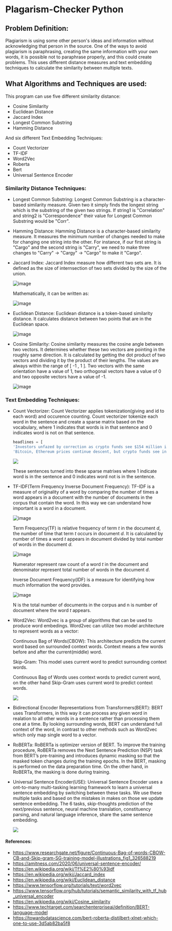
# Plagarism-Checker Python

## Problem Definition:

Plagiarism is using some other person's ideas and information without acknowledging that person in the source. One of the ways to avoid plagiarism is paraphrasing, creating the same information with your own words, it is possible not to paraphrase properly, and this could create problems. This uses different distance measures and text embedding techniques to calculate the similarity between multiple texts.

## What Algorithms and Techniques are used:

This program can use five different similarity distance:
- Cosine Similarity
- Euclidean Distance
- Jaccard Index
- Longest Common Substring
- Hamming Distance 

And six different Text Embedding Techniques:
- Count Vectorizer
- TF-IDF
- Word2Vec
- Roberta
- Bert
- Universal Sentence Encoder

### Similarity Distance Techniques:

- Longest Common Substring: Longest Common Substring is a character-based similarity measure. Given two it simply finds the longest string which is the substring of the given two strings. If string1 is "Correlation" and string2 is "Correspondence" their value for Longest Common Substring would be "Corr".

- Hamming Distance: Hamming Distance is a character-based similarity measure. It measures the minimum number of changes needed to make for changing one string into the other. For instance, if our first string is "Cargo" and the second string is "Carry", we need to make three changes to "Carry" -> "Cargy" -> "Cargo" to make it "Cargo". 

- Jaccard Index: Jaccard Index measure how different two sets are. It is defined as the size of internsection of two sets divided by the size of the union.
  
  ![image](https://user-images.githubusercontent.com/96383593/163215808-828b2197-0c4b-453a-87a3-57c85bbe8d14.png)
  
  Mathematically, it can be written as:
  
  ![image](https://user-images.githubusercontent.com/96383593/163215735-397db1e5-d8a7-4de1-8e0e-f007bd231cae.png)
  
- Euclidean Distance: Euclidean distance is a token-based similarity distance. It calculates distance between two points that are in the Euclidean space.
  
  ![image](https://user-images.githubusercontent.com/96383593/163216652-537b3b87-fb37-4c2f-b6cc-e1b126a32f7d.png)

- Cosine Similarity: Cosine similarity measures the cosine angle between two vectors. It determines whether these two vectors are pointing in the roughly same direction. It is calculated by getting the dot product of two vectors and dividing it by the product of their lengths. The values are always within the range of [ -1 , 1 ]. Two vectors with the same orientation have a value of 1, two orthogonal vectors have a value of 0 and two opposite vectors have a value of -1.

  ![image](https://user-images.githubusercontent.com/96383593/163218631-9ac448a4-044a-45cc-93fa-d6cf90e8386f.png)

### Text Embedding Techniques:
- Count Vectorizer: Count Vectorizer applies tokenization(giving and id to each word) and occurence counting. Count vectorizer tokenize each word in the sentence and create a sparse matrix based on the vocabulary, where 1 indicates that words is in that sentence and 0 indicates word is not on that sentence.

  ```python
  headlines = [
  'Investors unfazed by correction as crypto funds see $154 million inflows',
  'Bitcoin, Ethereum prices continue descent, but crypto funds see inflows']
  ```
  ![](https://github.com/FatihcDeniz/Plagarism-Checker/blob/main/Screen%20Shot%202022-04-13%20at%2020.07.46.png)

  These sentences turned into these sparse matrixes where 1 indicate word is in the sentence and 0 indicates word not is in the sentence.

- TF-IDF(Term Frequency Inverse Document Frequency): TF-IDF is a measure of originality of a word by comparing the number of times a word appears in a document with the number of documents in the corpus that contain the word. In this way we can understand how important is a word in a document.

  ![image](https://user-images.githubusercontent.com/96383593/163244155-bd5c6c58-8d9f-4867-9d6f-ee67a70d3ac0.png)

  Term Frequency(TF) is relative frequency of term *t* in the document *d*, the number of time that term *t*       occurs in document *d*. It is calculated by number of times a word *t* appears in document divided by total       number of words in the document *d*.
  
  ![image](https://user-images.githubusercontent.com/96383593/163246035-d84ae806-c121-46d1-8008-d66c2e1dc48b.png)
  
  Numerator represent raw count of a word *t* in the document and denominator represent total number of words in   the document *d*.
  
  Inverse Document Frequency(IDF) is a measure for identifying how much information the word provides.  

  ![image](https://user-images.githubusercontent.com/96383593/163246265-d927605d-a2d9-4f13-a61b-62a125429b91.png)

  N is the total number of documents in the corpus and n is number of document where the word *t* appears.
  
- Word2Vec: Word2vec is a group of algorithms that can be used to produce word embedings. Word2vec can utilize two model architecture to represent words as a vector:
  
  Continuous Bag of Words(CBOW): This architecture predicts the current word based on surrounded context words.     Context means a few words before and after the current(middle) word.
  
  Skip-Gram: This model uses current word to predict surrounding context words.
  
  Continuous Bag of Words uses context words to predict current word, on the other hand Skip-Gram uses current     word to predict context words.
  
  ![](https://www.researchgate.net/profile/Daniel-Braun-6/publication/326588219/figure/fig1/AS:652185784295425@1532504616288/Continuous-Bag-of-words-CBOW-CB-and-Skip-gram-SG-training-model-illustrations.png)


- Bidirectional Encoder Representations from Transformers(BERT): BERT uses Transformers, in this way it can process any given word in realation to all other words in a sentence rather than processing them one at a time. By looking surrounding words, BERT can understand full context of the word, in contrast to other methods such as Word2vec which only map single word to a vector.


- RoBERTa: RoBERTa is optimizer version of BERT. To improve the training procedure, RoBERTa removes the Next Sentence Prediction (NSP) task from BERT’s pre-training and introduces dynamic masking so that the masked token changes during the training epochs. In the BERT, masking is performed on the data preparation time. On the other hand, in RoBERTa, the masking is done during training.


- Universal Sentence Encoder(USE): Universal Sentence Encoder uses a ont-to-many multi-tasking learning framework to learn a universal sentence embedding by switching between these tasks. We use these multiple tasks and based on the mistakes in makes on those we update sentence embedding. The 6 tasks, skip-thoughts prediction of the next/previous sentence, neural machine translation, constituency parsing, and natural language inference, share the same sentence embedding.

  ![](https://amitness.com/images/use-overall-pipeline.png)



#### References:
- https://www.researchgate.net/figure/Continuous-Bag-of-words-CBOW-CB-and-Skip-gram-SG-training-model-illustrations_fig1_326588219
- https://amitness.com/2020/06/universal-sentence-encoder/
- https://en.wikipedia.org/wiki/Tf%E2%80%93idf
- https://en.wikipedia.org/wiki/Jaccard_index
- https://en.wikipedia.org/wiki/Euclidean_distance
- https://www.tensorflow.org/tutorials/text/word2vec
- https://www.tensorflow.org/hub/tutorials/semantic_similarity_with_tf_hub_universal_encoder
- https://en.wikipedia.org/wiki/Cosine_similarity
- https://www.techtarget.com/searchenterpriseai/definition/BERT-language-model
- https://towardsdatascience.com/bert-roberta-distilbert-xlnet-which-one-to-use-3d5ab82ba5f8
